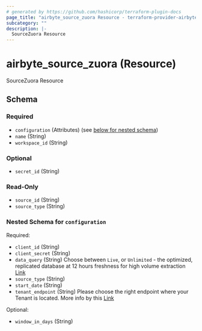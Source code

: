 ```yaml
---
# generated by https://github.com/hashicorp/terraform-plugin-docs
page_title: "airbyte_source_zuora Resource - terraform-provider-airbyte"
subcategory: ""
description: |-
  SourceZuora Resource
---
```


# airbyte_source_zuora (Resource)

SourceZuora Resource



<!-- schema generated by tfplugindocs -->
## Schema

### Required

- `configuration` (Attributes) (see [below for nested schema](#nestedatt--configuration))
- `name` (String)
- `workspace_id` (String)

### Optional

- `secret_id` (String)

### Read-Only

- `source_id` (String)
- `source_type` (String)

<a id="nestedatt--configuration"></a>
### Nested Schema for `configuration`

Required:

- `client_id` (String)
- `client_secret` (String)
- `data_query` (String) Choose between `Live`, or `Unlimited` - the optimized, replicated database at 12 hours freshness for high volume extraction <a href="https://knowledgecenter.zuora.com/Central_Platform/Query/Data_Query/A_Overview_of_Data_Query#Query_Processing_Limitations">Link</a>
- `source_type` (String)
- `start_date` (String)
- `tenant_endpoint` (String) Please choose the right endpoint where your Tenant is located. More info by this <a href="https://www.zuora.com/developer/api-reference/#section/Introduction/Access-to-the-API">Link</a>

Optional:

- `window_in_days` (String)


